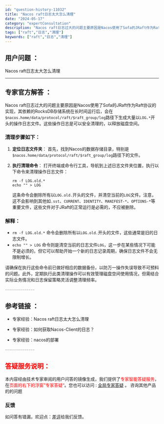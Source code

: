 ```yaml
---
id: "question-history-11032"
title: "Nacos raft日志太大怎么清理"
date: "2024-05-17"
category: "expertConsultation"
description: "Nacos raft日志过大的问题主要原因是Nacos使用了Sofa的JRaft作为Raft协议的实现，其依赖的RocksDB存储系统在长时间运行后，会在`$nacos.home/data/protocol/raft/$raft_group/log`路径下生成大量以`LOG.*`开头的操作日志文件。"
tags: ["raft","日志","清理"]
keywords: ["raft","日志","清理"]
---
```


## 用户问题 ： 
 Nacos raft日志太大怎么清理  

---------------
## 专家官方解答 ：

Nacos raft日志过大的问题主要原因是Nacos使用了Sofa的JRaft作为Raft协议的实现，其依赖的RocksDB存储系统在长时间运行后，会在`$nacos.home/data/protocol/raft/$raft_group/log`路径下生成大量以`LOG.*`开头的操作日志文件。这些操作日志是可以安全清理的，以释放磁盘空间。

### 清理步骤如下：

1. **定位日志文件夹**：
   首先，找到Nacos的数据存储目录，特别是`$nacos.home/data/protocol/raft/$raft_group/log`路径下的文件。

2. **执行清理命令**：
   打开终端或命令行工具，导航到上述日志文件夹位置，执行以下命令来清理操作日志文件：
   ```shell
   rm -f LOG.old.*
   echo "" > LOG
   ```
   这条命令会删除所有以`LOG.old.`开头的文件，并清空当前的`LOG`文件。注意，这不会影响到其他如`.sst`、`CURRENT`、`IDENTITY`、`MANIFEST-*`、`OPTIONS-*`等重要文件，这些文件对于JRaft的正常运行是必需的，不应被删除。

### 解释：

- `rm -f LOG.old.*` 命令会删除所有以`LOG.old.`开头的文件，这些通常是旧的日志文件。
- `echo "" > LOG` 命令则是清空当前的日志文件`LOG`，这一步在某些情况下可能不是必须的，但它可以帮助开始一个新的日志记录周期，确保日志文件不会无限制增长。

请确保在执行这些命令前已做好相应的数据备份，以防万一操作失误导致不可预料的问题。此外，定期执行此类清理操作可以有效管理磁盘空间使用情况，但需结合实际业务情况和日志保留策略灵活调整清理频率。


<font color="#949494">---------------</font> 


## 参考链接 ：

* 专家经验：Nacos raft日志太大怎么清理 
 
 * 专家经验：如何获取Nacos-Client的日志？ 
 
 * 专家经验：nacos的部署 


 <font color="#949494">---------------</font> 
 


## <font color="#FF0000">答疑服务说明：</font> 

本内容经由技术专家审阅的用户问答的镜像生成，我们提供了<font color="#FF0000">专家智能答疑服务</font>，在<font color="#FF0000">页面的右下的浮窗”专家答疑“</font>。您也可以访问 : [全局专家答疑](https://answer.opensource.alibaba.com/docs/intro) 。 咨询其他产品的的问题

### 反馈
如问答有错漏，欢迎点：[差评](https://ai.nacos.io/user/feedbackByEnhancerGradePOJOID?enhancerGradePOJOId=13721)给我们反馈。
